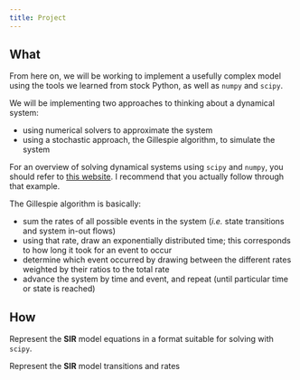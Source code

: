 ```yaml
---
title: Project
---
```


## What

From here on, we will be working to implement a usefully complex model using
the tools we learned from stock Python, as well as `numpy` and `scipy`.

We will be implementing two approaches to thinking about a dynamical system:

 - using numerical solvers to approximate the system
 - using a stochastic approach, the Gillespie algorithm, to simulate the system

For an overview of solving dynamical systems using `scipy` and `numpy`, you should
refer to [this website](http://www.gribblelab.org/compneuro2012/2_Modelling_Dynamical_Systems.html).
I recommend that you actually follow through that example.

The Gillespie algorithm is basically:

 - sum the rates of all possible events in the system (*i.e.* state transitions
   and system in-out flows)
 - using that rate, draw an exponentially distributed time; this corresponds to
 how long it took for an event to occur
 - determine which event occurred by drawing between the different rates weighted
 by their ratios to the total rate
 - advance the system by time and event, and repeat (until particular time or state is reached)

## How

Represent the **SIR** model equations in a format suitable for solving with `scipy`.

Represent the **SIR** model transitions and rates
